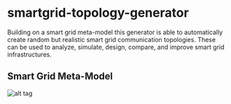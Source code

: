 smartgrid-topology-generator
============================
Building on a smart grid meta-model this generator is able to automatically create random but realistic smart grid communication topologies.
These can be used to analyze, simulate, design, compare, and improve smart grid infrastructures.

Smart Grid Meta-Model
--------------
![alt tag](https://github.com/thomashartmann/smartgrid-topology-generator/tree/master/lu.snt.smartgrid-topology-generator.model/meta-model.png)

